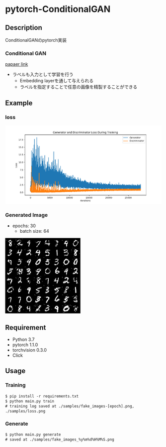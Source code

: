 # pytorch-ConditionalGAN
## Description
ConditionalGANのpytorch実装

### Conditional GAN
[papaer link](https://arxiv.org/abs/1411.1784)
- ラベルも入力として学習を行う
  - Embedding layerを通して与えられる
  - ラベルを指定することで任意の画像を精製することができる


## Example
### loss
![loss](https://github.com/Kyou13/pytorch-ConditionalGAN/blob/master/samples/mnist/loss.png)
### Generated Image
- epochs: 30
  - batch size: 64

![generatedImage](https://github.com/Kyou13/pytorch-ConditionalGAN/blob/master/samples/mnist/fake_images_190717024550.png)

## Requirement
- Python 3.7
- pytorch 1.1.0
- torchvision 0.3.0
- Click

## Usage
### Training
```
$ pip install -r requirements.txt
$ python main.py train
# training log saved at ./samples/fake_images-[epoch].png, ./samples/loss.png
```

### Generate
```
$ python main.py generate
# saved at ./samples/fake_images_%y%m%d%H%M%S.png
```
